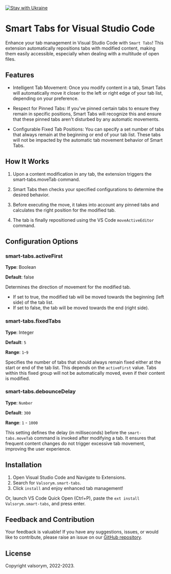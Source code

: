 [![Stay with Ukraine](https://img.shields.io/static/v1?label=Stay%20with&message=Ukraine%20♥&color=ffD700&labelColor=0057B8&style=flat)](https://u24.gov.ua/)

# Smart Tabs for Visual Studio Code

Enhance your tab management in Visual Studio Code with `Smart Tabs`! This extension automatically repositions tabs with modified content, making them easily accessible, especially when dealing with a multitude of open files.

## Features

- Intelligent Tab Movement: Once you modify content in a tab, Smart Tabs will automatically move it closer to the left or right edge of your tab list, depending on your preference.

- Respect for Pinned Tabs: If you've pinned certain tabs to ensure they remain in specific positions, Smart Tabs will recognize this and ensure that these pinned tabs aren't disturbed by any automatic movements.

- Configurable Fixed Tab Positions: You can specify a set number of tabs that always remain at the beginning or end of your tab list. These tabs will not be impacted by the automatic tab movement behavior of Smart Tabs.

## How It Works

1. Upon a content modification in any tab, the extension triggers the smart-tabs.moveTab command.

2. Smart Tabs then checks your specified configurations to determine the desired behavior.

3. Before executing the move, it takes into account any pinned tabs and calculates the right position for the modified tab.

4. The tab is finally repositioned using the VS Code `moveActiveEditor` command.


## Configuration Options

### smart-tabs.activeFirst

**Type**: Boolean

**Default**: false

Determines the direction of movement for the modified tab.

- If set to true, the modified tab will be moved towards the beginning (left side) of the tab list.
- If set to false, the tab will be moved towards the end (right side).

### smart-tabs.fixedTabs

**Type**: Integer

**Default**: `5`

**Range**: `1`-`9`

Specifies the number of tabs that should always remain fixed either at the start or end of the tab list. This depends on the `activeFirst` value. Tabs within this fixed group will not be automatically moved, even if their content is modified.

### smart-tabs.debounceDelay

**Type**: `Number`

**Default**: `300`

**Range**: `1` - `1000`

This setting defines the delay (in milliseconds) before the `smart-tabs.moveTab` command is invoked after modifying a tab. It ensures that frequent content changes do not trigger excessive tab movement, improving the user experience.


## Installation

1. Open Visual Studio Code and Navigate to Extensions.
2. Search for `Valsorym.smart-tabs`.
3. Click `install` and enjoy enhanced tab management!

Or, launch VS Code Quick Open (Ctrl+P), paste the `ext install Valsorym.smart-tabs`, and press enter.

## Feedback and Contribution

Your feedback is valuable! If you have any suggestions, issues, or would like to contribute, please raise an issue on our [GitHub repository](https://github.com/valsorym/vscode-smart-tabs).

## License

Copyright valsorym, 2022-2023.
